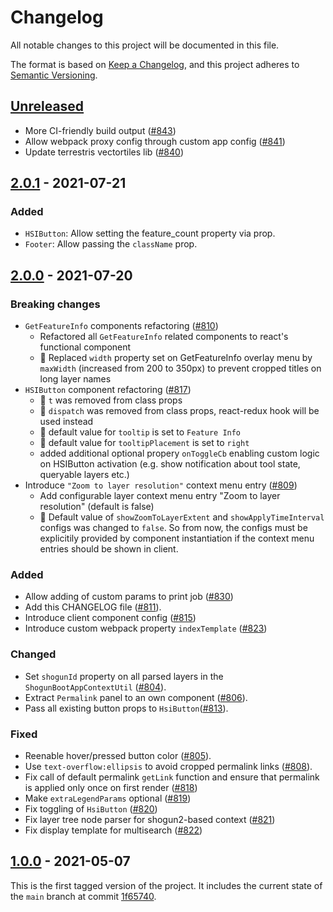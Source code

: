 # Changelog

All notable changes to this project will be documented in this file.

The format is based on [Keep a Changelog](https://keepachangelog.com/en/1.0.0/),
and this project adheres to [Semantic Versioning](https://semver.org/spec/v2.0.0.html).

## [Unreleased]

- More CI-friendly build output ([#843](https://github.com/terrestris/react-geo-baseclient/pull/843))
- Allow webpack proxy config through custom app config ([#841](https://github.com/terrestris/react-geo-baseclient/pull/841))
- Update terrestris vectortiles lib ([#840](https://github.com/terrestris/react-geo-baseclient/pull/840))

## [2.0.1] - 2021-07-21

### Added

- `HSIButton`: Allow setting the feature_count property via prop.
- `Footer`: Allow passing the `className` prop.

## [2.0.0] - 2021-07-20

### Breaking changes

- `GetFeatureInfo` components refactoring ([#810](https://github.com/terrestris/react-geo-baseclient/pull/811))
  - Refactored all `GetFeatureInfo` related components to react's functional component
  - 🚨 Replaced `width` property set on GetFeatureInfo overlay menu by `maxWidth` (increased from 200 to 350px) to prevent cropped titles on long layer names
- `HSIButton` component refactoring ([#817](https://github.com/terrestris/react-geo-baseclient/pull/817))
  - 🚨 `t` was removed from class props
  - 🚨 `dispatch` was removed from class props, react-redux hook will be used instead
  - 🚨 default value for `tooltip` is set to `Feature Info`
  - 🚨 default value for `tooltipPlacement` is set to `right`
  - added additional optional propery `onToggleCb` enabling custom logic on HSIButton activation (e.g. show notification about tool state, queryable layers etc.)
- Introduce `"Zoom to layer resolution"` context menu entry ([#809](https://github.com/terrestris/react-geo-baseclient/pull/809))
  - Add configurable layer context menu entry "Zoom to layer resolution" (default is false)
  - 🚨 Default value of `showZoomToLayerExtent` and `showApplyTimeInterval` configs was changed to `false`. So from now, the configs must be explicitily provided by component instantiation if the context menu entries should be shown in client.

### Added

- Allow adding of custom params to print job ([#830](https://github.com/terrestris/react-geo-baseclient/pull/830))
- Add this CHANGELOG file ([#811](https://github.com/terrestris/react-geo-baseclient/pull/811)).
- Introduce client component config ([#815](https://github.com/terrestris/react-geo-baseclient/pull/815))
- Introduce custom webpack property `indexTemplate` ([#823](https://github.com/terrestris/react-geo-baseclient/pull/823))

### Changed

- Set `shogunId` property on all parsed layers in the `ShogunBootAppContextUtil` ([#804](https://github.com/terrestris/react-geo-baseclient/pull/804)).
- Extract `Permalink` panel to an own component ([#806](https://github.com/terrestris/react-geo-baseclient/pull/806)).
- Pass all existing button props to `HsiButton`([#813](https://github.com/terrestris/react-geo-baseclient/pull/813)).

### Fixed

- Reenable hover/pressed button color ([#805](https://github.com/terrestris/react-geo-baseclient/pull/805)).
- Use `text-overflow:ellipsis` to avoid cropped permalink links ([#808](https://github.com/terrestris/react-geo-baseclient/pull/808)).
- Fix call of default permalink `getLink` function and ensure that permalink is applied only once on first render ([#818](https://github.com/terrestris/react-geo-baseclient/pull/818))
- Make `extraLegendParams` optional ([#819](https://github.com/terrestris/react-geo-baseclient/pull/819))
- Fix toggling of `HsiButton` ([#820](https://github.com/terrestris/react-geo-baseclient/pull/820))
- Fix layer tree node parser for shogun2-based context ([#821](https://github.com/terrestris/react-geo-baseclient/pull/821))
- Fix display template for multisearch ([#822](https://github.com/terrestris/react-geo-baseclient/pull/822))

## [1.0.0] - 2021-05-07

This is the first tagged version of the project. It includes the current state
of the `main` branch at commit [1f65740](https://github.com/terrestris/react-geo-baseclient/commit/1f657400d16ed74969b4e62fea8862c168ade26a).

[Unreleased]: https://github.com/terrestris/react-geo-baseclient/releases/tag/v1.0.0...HEAD
[1.0.0]: https://github.com/terrestris/react-geo-baseclient/releases/tag/v1.0.0
[2.0.0]: https://github.com/terrestris/react-geo-baseclient/releases/tag/v2.0.0
[2.0.1]: https://github.com/terrestris/react-geo-baseclient/releases/tag/v2.0.1

